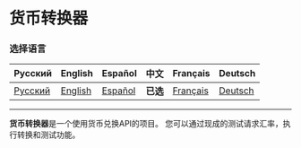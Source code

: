 # 货币转换器

### 选择语言

| Русский                          | English | Español | 中文 | Français | Deutsch |
|----------------------------------|------------|------------|-----------|-------------|----------|
| [Русский](../../../../README.md) | [English](README_en.md) | [Español](README_es.md) | **已选** | [Français](README_fr.md) | [Deutsch](README_de.md) |

---

**货币转换器**是一个使用货币兑换API的项目。 您可以通过现成的测试请求汇率，执行转换和测试功能。
